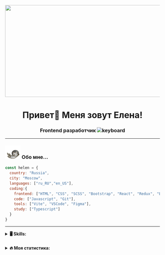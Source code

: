 <div align="center">
  <img height="300" width="600" src="./giphy.gif"  />
</div>

<div align="center">
  <h1>Привет👋 Меня зовут Елена!</h1>
  <h3>Frontend разработчик <img src="https://media.tenor.com/0ygiqFaX-ssAAAAM/bongo-cat-typing.gif" width="35" alt="keyboard"/> </h3> 
</div>



---

### <img src="./cat.gif" width="50"> Обо мне...

```javascript
const helen = {
  country: "Russia",
  city: "Moscow",
  languages: ["ru_RU","en_US"],
  coding:{
    frontend: ["HTML", "CSS", "SCSS", "Bootstrap", "React", "Redux", "BEM"],
    code: ["Javascript", "Git"],
    tools: ["Vite", "VSCode", "Figma"],
    study: ["Typescript"]
  }
}
```

---

<details>
  <summary><b> 🖥️  Skills:</b></summary>

  <p >
<a href="https://git-scm.com/" target="_blank" rel="noreferrer"><img src="https://raw.githubusercontent.com/danielcranney/readme-generator/main/public/icons/skills/git-colored.svg" width="36" height="36" alt="Git" /></a><a href="https://developer.mozilla.org/en-US/docs/Web/JavaScript" target="_blank" rel="noreferrer"><img src="https://raw.githubusercontent.com/danielcranney/readme-generator/main/public/icons/skills/javascript-colored.svg" width="36" height="36" alt="JavaScript" /></a><a href="https://code.visualstudio.com/" target="_blank" rel="noreferrer"><img src="https://raw.githubusercontent.com/danielcranney/readme-generator/main/public/icons/skills/visualstudiocode.svg" width="36" height="36" alt="VS Code" /></a><a href="https://developer.mozilla.org/en-US/docs/Glossary/HTML5" target="_blank" rel="noreferrer"><img src="https://raw.githubusercontent.com/danielcranney/readme-generator/main/public/icons/skills/html5-colored.svg" width="36" height="36" alt="HTML5" /></a><a href="https://reactjs.org/" target="_blank" rel="noreferrer"><img src="https://raw.githubusercontent.com/danielcranney/readme-generator/main/public/icons/skills/react-colored.svg" width="36" height="36" alt="React" /></a><a href="https://www.w3.org/TR/CSS/#css" target="_blank" rel="noreferrer"><img src="https://raw.githubusercontent.com/danielcranney/readme-generator/main/public/icons/skills/css3-colored.svg" width="36" height="36" alt="CSS3" /></a><a href="https://sass-lang.com/" target="_blank" rel="noreferrer"><img src="https://raw.githubusercontent.com/danielcranney/readme-generator/main/public/icons/skills/sass-colored.svg" width="36" height="36" alt="Sass" /></a><a href="https://getbootstrap.com/" target="_blank" rel="noreferrer"><img src="https://raw.githubusercontent.com/danielcranney/readme-generator/main/public/icons/skills/bootstrap-colored.svg" width="36" height="36" alt="Bootstrap" /></a><a href="https://redux.js.org/" target="_blank" rel="noreferrer"><img src="https://raw.githubusercontent.com/danielcranney/readme-generator/main/public/icons/skills/redux-colored.svg" width="36" height="36" alt="Redux" /></a><a href="https://vitejs.dev/" target="_blank" rel="noreferrer"><img src="https://raw.githubusercontent.com/danielcranney/readme-generator/main/public/icons/skills/vite-colored.svg" width="36" height="36" alt="Vite" /></a><a href="https://www.figma.com/" target="_blank" rel="noreferrer"><img src="https://raw.githubusercontent.com/danielcranney/readme-generator/main/public/icons/skills/figma-colored.svg" width="36" height="36" alt="Figma" /></a>
                    </p>
</details>

###

<details>
  <summary><b>🔥   Моя статистика:</b></summary>

  ###

<div align="center">
  <a href="https://git.io/streak-stats"><img src="https://streak-stats.demolab.com?user=MaiorovaElena&theme=swift&hide_border=%D0%9B%D0%9E%D0%96%D0%AC&border_radius=5.6&locale=ru&date_format=M%20j%5B%2C%20Y%5D" alt="GitHub Streak" /></a>
</div>

###


<div align="center">
  <img src="https://github-readme-stats.vercel.app/api?username=MaiorovaElena&hide_title=false&hide_rank=false&show_icons=true&include_all_commits=true&count_private=true&disable_animations=false&bg_color=f7f7f7&locale=ru&hide_border=false&order=1&title_color=B8860B&text_color=000000&icon_color=8B4513" height="190" alt="stats graph"  />


###

  <div align="center">
    <img src="https://github-readme-stats.vercel.app/api/top-langs?username=MaiorovaElena&locale=ru&hide_title=false&layout=donut&card_width=320&langs_count=5&bg_color=f7f7f7&title_color=B8860B&hide_border=false&order=2" height="190" alt="languages graph"  />
  </div>

  ###

   <div align="center">
    <img src="https://www.codewars.com/users/MaiorovaElena/badges/micro" height="30" alt="codewars"  />
  </div>
  </div>


</details>

###




<!-- - 🌍  I'm based in Russia
- 🖥️  See my portfolio at [GitHub](http://github.com/MaiorovaElena)
- ✉️  You can contact me at [helen340503@yandex.ru](mailto:helen340503@yandex.ru) -->

